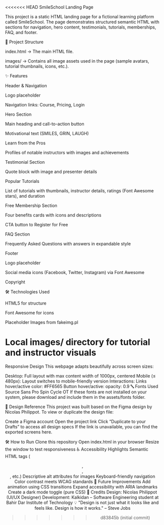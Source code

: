 <<<<<<< HEAD
SmileSchool Landing Page

This project is a static HTML landing page for a fictional learning platform called SmileSchool. The page demonstrates structured semantic HTML with sections for navigation, hero content, testimonials, tutorials, memberships, FAQ, and footer.

📂 Project Structure

index.html → The main HTML file.

images/ → Contains all image assets used in the page (sample avatars, tutorial thumbnails, icons, etc.).

✨ Features

Header & Navigation

Logo placeholder

Navigation links: Course, Pricing, Login

Hero Section

Main heading and call-to-action button

Motivational text (SMILES, GRIN, LAUGH)

Learn from the Pros

Profiles of notable instructors with images and achievements

Testimonial Section

Quote block with image and presenter details

Popular Tutorials

List of tutorials with thumbnails, instructor details, ratings (Font Awesome stars), and duration

Free Membership Section

Four benefits cards with icons and descriptions

CTA button to Register for Free

FAQ Section

Frequently Asked Questions with answers in expandable style

Footer

Logo placeholder

Social media icons (Facebook, Twitter, Instagram) via Font Awesome

Copyright

🛠️ Technologies Used

HTML5 for structure

Font Awesome for icons

Placeholder Images from fakeimg.pl

Local images/ directory for tutorial and instructor visuals
=======
 Responsive Design
This webpage adapts beautifully across screen sizes:

Desktop: Full layout with max content width of 1000px, centered
Mobile (≤ 480px): Layout switches to mobile-friendly version
Interactions:
Links hover/active color: #FF6565
Button hover/active: opacity: 0.9
🔤 Fonts Used
Source Sans Pro
Spin Cycle OT
If these fonts are not installed on your system, please download and include them in the assets/fonts folder.

📸 Design Reference
This project was built based on the Figma design by Nicolas Philippot.
To view or duplicate the design file:

Create a Figma account
Open the project link
Click “Duplicate to your Drafts” to access all design specs
If the link is unavailable, you can find the exported screens here.

🛠️ How to Run
Clone this repository
Open index.html in your browser
Resize the window to test responsiveness
♿ Accessibility Highlights
Semantic HTML tags (<header>, <main>, <footer>, etc.)
Descriptive alt attributes for images
Keyboard-friendly navigation
Color contrast meets WCAG standards
🚀 Future Improvements
Add animation using CSS transitions
Expand accessibility with ARIA landmarks
Create a dark mode toggle (pure CSS)
🙌 Credits
Design: Nicolas Philippot (UI/UX Designer)
Development: Kalkidan – Software Engineering student at Bahir Dar Institute of Technology
💡 "Design is not just what it looks like and feels like. Design is how it works." – Steve Jobs
>>>>>>> d83845b (initial commit)
